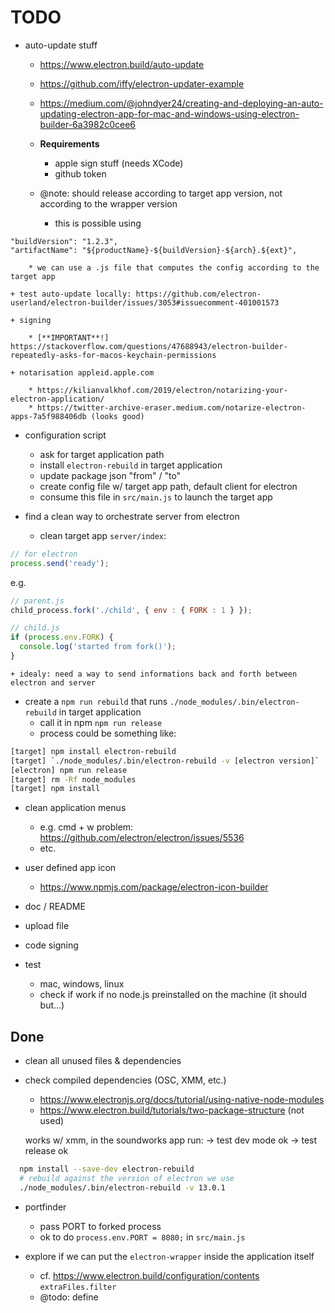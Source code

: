 # TODO


- auto-update stuff
    + https://www.electron.build/auto-update
    + https://github.com/iffy/electron-updater-example
    + https://medium.com/@johndyer24/creating-and-deploying-an-auto-updating-electron-app-for-mac-and-windows-using-electron-builder-6a3982c0cee6 

    + **Requirements**
        * apple sign stuff (needs XCode)
        * github token

    + @note: should release according to target app version, not according to the wrapper version
        * this is possible using
```
"buildVersion": "1.2.3",
"artifactName": "${productName}-${buildVersion}-${arch}.${ext}",
```
        * we can use a .js file that computes the config according to the target app

    + test auto-update locally: https://github.com/electron-userland/electron-builder/issues/3053#issuecomment-401001573

    + signing

        * [**IMPORTANT**!] https://stackoverflow.com/questions/47688943/electron-builder-repeatedly-asks-for-macos-keychain-permissions

    + notarisation appleid.apple.com

        * https://kilianvalkhof.com/2019/electron/notarizing-your-electron-application/
        * https://twitter-archive-eraser.medium.com/notarize-electron-apps-7a5f988406db (looks good)

- configuration script
    + ask for target application path
    + install `electron-rebuild` in target application
    + update package json "from" / "to"
    + create config file w/ target app path, default client for electron
    + consume this file in `src/main.js` to launch the target app

- find a clean way to orchestrate server from electron
    + clean target app `server/index`:
```js  
// for electron
process.send('ready');
```
e.g.
```js
// parent.js
child_process.fork('./child', { env : { FORK : 1 } });

// child.js
if (process.env.FORK) {
  console.log('started from fork()');
}
```
    
    + idealy: need a way to send informations back and forth between electron and server
    
- create a `npm run rebuild` that runs `./node_modules/.bin/electron-rebuild` in target application
    + call it in npm `npm run release`
    + process could be something like:

```sh
[target] npm install electron-rebuild
[target] `./node_modules/.bin/electron-rebuild -v [electron version]` 
[electron] npm run release
[target] rm -Rf node_modules
[target] npm install
```

- clean application menus
    + e.g. cmd + w problem: https://github.com/electron/electron/issues/5536
    + etc.

- user defined app icon
    + https://www.npmjs.com/package/electron-icon-builder

- doc / README

- upload file
- code signing
- test
    + mac, windows, linux
    + check if work if no node.js preinstalled on the machine (it should but...)

## Done

- clean all unused files & dependencies

- check compiled dependencies (OSC, XMM, etc.)
    + https://www.electronjs.org/docs/tutorial/using-native-node-modules
    + https://www.electron.build/tutorials/two-package-structure (not used)

    works w/ xmm, in the soundworks app run:
    -> test dev mode ok
    -> test release ok

```sh
  npm install --save-dev electron-rebuild
  # rebuild against the version of electron we use
  ./node_modules/.bin/electron-rebuild -v 13.0.1 
```

- portfinder
    + pass PORT to forked process
    + ok to do `process.env.PORT = 8080;` in `src/main.js`

- explore if we can put the `electron-wrapper` inside the application itself
    + cf. https://www.electron.build/configuration/contents `extraFiles.filter`
    + @todo: define


